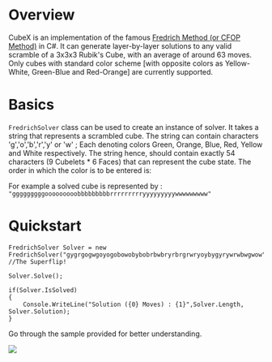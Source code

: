 # Overview

CubeX is an implementation of the famous [Fredrich Method (or CFOP Method)](https://en.wikipedia.org/wiki/CFOP_Method) in C#. It can generate layer-by-layer solutions to any valid scramble of a 3x3x3 Rubik's Cube, with an average of around 63 moves. Only cubes with standard color scheme [with opposite colors as Yellow-White, Green-Blue and Red-Orange] are currently supported.

# Basics

`FredrichSolver` class can be used to create an instance of solver. It takes a string that represents a scrambled cube. The string can contain characters 'g','o','b','r','y' or 'w' ; Each denoting colors Green, Orange, Blue, Red, Yellow and White respectively. The string hence, should contain exactly 54 characters (9 Cubelets * 6 Faces) that can represent the cube state. The order in which the color is to be entered is:


For example a solved cube is represented by : `"gggggggggooooooooobbbbbbbbbrrrrrrrrryyyyyyyyywwwwwwwww"`

# Quickstart

    FredrichSolver Solver = new FredrichSolver("gygrgogwgoyogobowobybobrbwbryrbrgrwryoybygyrywrwbwgwow"); //The Superflip!

    Solver.Solve();

    if(Solver.IsSolved)
    {
        Console.WriteLine("Solution ({0} Moves) : {1}",Solver.Length, Solver.Solution);
    }

Go through the sample provided for better understanding.

![](http://i.imgur.com/dvBFOct.png)
